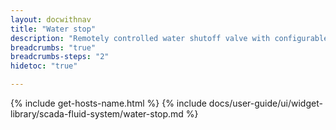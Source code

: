 ```yaml
---
layout: docwithnav
title: "Water stop"
description: "Remotely controlled water shutoff valve with configurable connectors and various states."
breadcrumbs: "true"
breadcrumbs-steps: "2"
hidetoc: "true"

---
```

{% include get-hosts-name.html %}
{% include docs/user-guide/ui/widget-library/scada-fluid-system/water-stop.md %}
